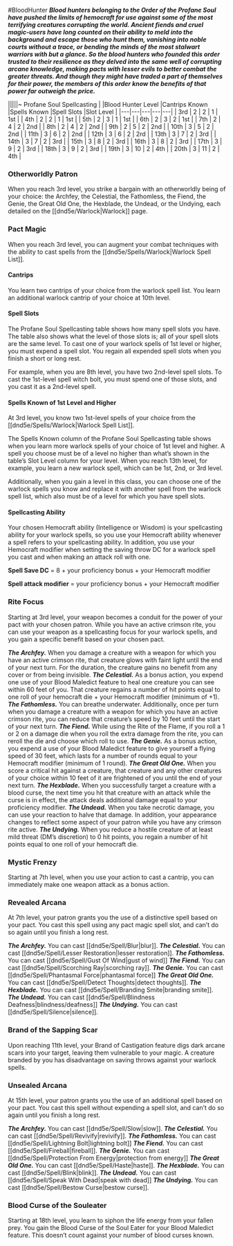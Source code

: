 #BloodHunter
***Blood hunters belonging to the Order of the Profane Soul have pushed the limits of hemocraft for use against some of the most terrifying creatures corrupting the world. Ancient fiends and cruel magic-users have long counted on their ability to meld into the background and escape those who hunt them, vanishing into noble courts without a trace, or bending the minds of the most stalwart warriors with but a glance. So the blood hunters who founded this order trusted to their resilience as they delved into the same well of corrupting arcane knowledge, making pacts with lesser evils to better combat the greater threats. And though they might have traded a part of themselves for their power, the members of this order know the benefits of that power far outweigh the price.***

|||||~ Profane Soul Spellcasting |
|Blood Hunter Level |Cantrips Known |Spells Known |Spell Slots |Slot Level |
|---|---|---|---|---|
| 3rd | 2 | 2 | 1 | 1st |
| 4th | 2 | 2 | 1 | 1st |
| 5th | 2 | 3 | 1 | 1st |
| 6th | 2 | 3 | 2 | 1st |
| 7th | 2 | 4 | 2 | 2nd |
| 8th | 2 | 4 | 2 | 2nd |
| 9th | 2 | 5 | 2 | 2nd |
| 10th | 3 | 5 | 2 | 2nd |
| 11th | 3 | 6 | 2 | 2nd |
| 12th | 3 | 6 | 2 | 2rd |
| 13th | 3 | 7 | 2 | 3rd |
| 14th | 3 | 7 | 2 | 3rd |
| 15th | 3 | 8 | 2 | 3rd |
| 16th | 3 | 8 | 2 | 3rd |
| 17th | 3 | 9 | 2 | 3rd |
| 18th | 3 | 9 | 2 | 3rd |
| 19th | 3 | 10 | 2 | 4th |
| 20th | 3 | 11 | 2 | 4th |

### Otherworldly Patron
When you reach 3rd level, you strike a bargain with an otherworldly being of your choice: the Archfey, the Celestial, the Fathomless, the Fiend, the Genie, the Great Old One, the Hexblade, the Undead, or the Undying, each detailed on the [[dnd5e/Warlock\|Warlock]] page.

### Pact Magic
When you reach 3rd level, you can augment your combat techniques with the ability to cast spells from the [[dnd5e/Spells/Warlock\|Warlock Spell List]].

#### Cantrips
You learn two cantrips of your choice from the warlock spell list. You learn an additional warlock cantrip of your choice at 10th level.

#### Spell Slots
The Profane Soul Spellcasting table shows how many spell slots you have. The table also shows what the level of those slots is; all of your spell slots are the same level. To cast one of your warlock spells of 1st level or higher, you must expend a spell slot. You regain all expended spell slots when you finish a short or long rest.

For example, when you are 8th level, you have two 2nd-level spell slots. To cast the 1st-level spell witch bolt, you must spend one of those slots, and you cast it as a 2nd-level spell.

#### Spells Known of 1st Level and Higher
At 3rd level, you know two 1st-level spells of your choice from the [[dnd5e/Spells/Warlock\|Warlock Spell List]].

The Spells Known column of the Profane Soul Spellcasting table shows when you learn more warlock spells of your choice of 1st level and higher. A spell you choose must be of a level no higher than what’s shown in the table’s Slot Level column for your level. When you reach 13th level, for example, you learn a new warlock spell, which can be 1st, 2nd, or 3rd level.

Additionally, when you gain a level in this class, you can choose one of the warlock spells you know and replace it with another spell from the warlock spell list, which also must be of a level for which you have spell slots.

#### Spellcasting Ability
Your chosen Hemocraft ability (Intelligence or Wisdom) is your spellcasting ability for your warlock spells, so you use your Hemocraft ability whenever a spell refers to your spellcasting ability. In addition, you use your Hemocraft modifier when setting the saving throw DC for a warlock spell you cast and when making an attack roll with one.

**Spell Save DC** = 8 + your proficiency bonus + your Hemocraft modifier

**Spell attack modifier** = your proficiency bonus + your Hemocraft modifier

### Rite Focus
Starting at 3rd level, your weapon becomes a conduit for the power of your pact with your chosen patron. While you have an active crimson rite, you can use your weapon as a spellcasting focus for your warlock spells, and you gain a specific benefit based on your chosen pact.

***The Archfey.*** When you damage a creature with a weapon for which you have an active crimson rite, that creature glows with faint light until the end of your next turn. For the duration, the creature gains no benefit from any cover or from being invisible.
***The Celestial.*** As a bonus action, you expend one use of your Blood Maledict feature to heal one creature you can see within 60 feet of you. That creature regains a number of hit points equal to one roll of your hemocraft die + your Hemocraft modifier (minimum of +1).
***The Fathomless.*** You can breathe underwater. Additionally, once per turn when you damage a creature with a weapon for which you have an active crimson rite, you can reduce that creature’s speed by 10 feet until the start of your next turn.
***The Fiend.*** While using the Rite of the Flame, if you roll a 1 or 2 on a damage die when you roll the extra damage from the rite, you can reroll the die and choose which roll to use.
***The Genie.*** As a bonus action, you expend a use of your Blood Maledict feature to give yourself a flying speed of 30 feet, which lasts for a number of rounds equal to your Hemocraft modifier (minimum of 1 round).
***The Great Old One.*** When you score a critical hit against a creature, that creature and any other creatures of your choice within 10 feet of it are frightened of you until the end of your next turn.
***The Hexblade.*** When you successfully target a creature with a blood curse, the next time you hit that creature with an attack while the curse is in effect, the attack deals additional damage equal to your proficiency modifier.
***The Undead.*** When you take necrotic damage, you can use your reaction to halve that damage. In addition, your appearance changes to reflect some aspect of your patron while you have any crimson rite active.
***The Undying.*** When you reduce a hostile creature of at least mild threat (DM’s discretion) to 0 hit points, you regain a number of hit points equal to one roll of your hemocraft die.

### Mystic Frenzy
Starting at 7th level, when you use your action to cast a cantrip, you can immediately make one weapon attack as a bonus action.

### Revealed Arcana
At 7th level, your patron grants you the use of a distinctive spell based on your pact. You cast this spell using any pact magic spell slot, and can’t do so again until you finish a long rest.

***The Archfey.*** You can cast [[dnd5e/Spell/Blur\|blur]].
***The Celestial.*** You can cast [[dnd5e/Spell/Lesser Restoration\|lesser restoration]].
***The Fathomless.*** You can cast [[dnd5e/Spell/Gust Of Wind\|gust of wind]]
***The Fiend.*** You can cast [[dnd5e/Spell/Scorching Ray\|scorching ray]].
***The Genie.*** You can cast [[dnd5e/Spell/Phantasmal Force\|phantasmal force]]
***The Great Old One.*** You can cast [[dnd5e/Spell/Detect Thoughts\|detect thoughts]].
***The Hexblade.*** You can cast [[dnd5e/Spell/Branding Smite\|branding smite]].
***The Undead.*** You can cast [[dnd5e/Spell/Blindness Deafness\|blindness/deafness]]
***The Undying.*** You can cast [[dnd5e/Spell/Silence\|silence]].

### Brand of the Sapping Scar
Upon reaching 11th level, your Brand of Castigation feature digs dark arcane scars into your target, leaving them vulnerable to your magic. A creature branded by you has disadvantage on saving throws against your warlock spells.

### Unsealed Arcana
At 15th level, your patron grants you the use of an additional spell based on your pact. You cast this spell without expending a spell slot, and can’t do so again until you finish a long rest.

***The Archfey.*** You can cast [[dnd5e/Spell/Slow\|slow]].
***The Celestial.*** You can cast [[dnd5e/Spell/Revivify\|revivify]].
***The Fathomless.*** You can cast [[dnd5e/Spell/Lightning Bolt\|lightning bolt]]
***The Fiend.*** You can cast [[dnd5e/Spell/Fireball\|fireball]].
***The Genie.*** You can cast [[dnd5e/Spell/Protection From Energy\|protection from energy]]
***The Great Old One.*** You can cast [[dnd5e/Spell/Haste\|haste]].
***The Hexblade.*** You can cast [[dnd5e/Spell/Blink\|blink]].
***The Undead.*** You can cast [[dnd5e/Spell/Speak With Dead\|speak with dead]]
***The Undying.*** You can cast [[dnd5e/Spell/Bestow Curse\|bestow curse]].

### Blood Curse of the Souleater
Starting at 18th level, you learn to siphon the life energy from your fallen prey. You gain the Blood Curse of the Soul Eater for your Blood Maledict feature. This doesn’t count against your number of blood curses known.